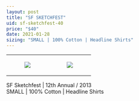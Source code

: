 ```yaml
---
layout: post
title: "SF SKETCHFEST"
uid: sf-sketchfest-40
price: "$40"
date: 2021-01-28
sizing: "SMALL | 100% Cotton | Headline Shirts"
---
```




<table style="width:100%;"><tr><td style="vertical-align:top;">
      <figure class="tmblr-full" data-orig-height="2048" data-orig-width="1365" data-orig-src="https://concertshirts.netlify.app/shirts/0441/0441-01.jpg"><img src="https://64.media.tumblr.com/5b570025e9a8feb2c6f00dcc57c4172e/2b6543c4bfe951a9-bd/s540x810/62bd8cc49c835a2e69fafbbc814403b8901b7090.jpg" data-orig-height="2048" data-orig-width="1365" data-orig-src="https://concertshirts.netlify.app/shirts/0441/0441-01.jpg"/></figure></td>
    <td style="vertical-align:top;">
      <figure class="tmblr-full" data-orig-height="2048" data-orig-width="1365" data-orig-src="https://concertshirts.netlify.app/shirts/0441/0441-02.jpg"><img src="https://64.media.tumblr.com/17b91499a413f5681b4499db0aa3b3d2/2b6543c4bfe951a9-96/s540x810/5d0da6a3a0e782c282f8396facef4dab7c5d595c.jpg" data-orig-height="2048" data-orig-width="1365" data-orig-src="https://concertshirts.netlify.app/shirts/0441/0441-02.jpg"/></figure></td>
  </tr></table><p>
  SF Sketchfest | 12th Annual / 2013<br/>SMALL | 100% Cotton | Headline Shirts
</p>
